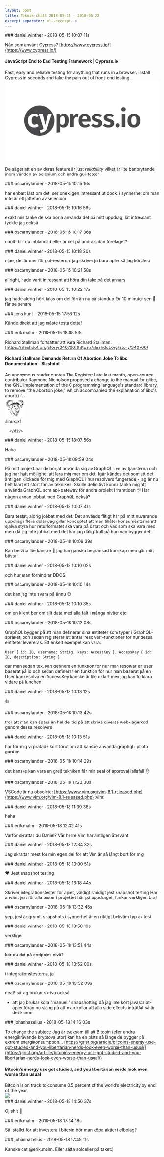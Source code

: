 ```yaml
---
layout: post
title: Teknik-chatt 2018-05-15 - 2018-05-22
excerpt_separator: <!--excerpt-->
---
```

<section class="message" markdown="1">
### daniel.winther - 2018-05-15 10:07 11s

Nån som använt Cypress?
[https://www.cypress.io/](https://www.cypress.io/)

<div class="attachment"><h4>JavaScript End to End Testing Framework | Cypress.io</h4><div class="text">Fast, easy and reliable testing for anything that runs in a browser. Install Cypress in seconds and take the pain out of front-end testing.</div>
<a href="https://www.cypress.io/"><div class="linkdiv"><img src="/assets/blogAssets/JavaScript End to End Testing Framework | Cypress.io" fallback="JavaScript End to End Testing Framework | Cypress.io"/></div></a></div>
    
De säger att en av deras feature är just *reliability* vilket är lite banbrytande inom världen av selenium och andra gui-tester
</section>
<section class="message" markdown="1">
### oscarnylander - 2018-05-15 10:15 16s

har enbart läst om det, ser onekligen intressant ut dock. i synnerhet om man inte är ett jättefan av selenium
</section>
<section class="message" markdown="1">
### daniel.winther - 2018-05-15 10:16 56s

exakt min tanke
de ska börja använda det på mitt uppdrag, lät intressant tyckte jag också
</section>
<section class="message" markdown="1">
### oscarnylander - 2018-05-15 10:17 36s

coolt! blir du inblandad eller är det på andra sidan företaget?
</section>
<section class="message" markdown="1">
### daniel.winther - 2018-05-15 10:18 20s

njae, det är mer för gui-testerna. jag skriver ju bara apier så jag kör Jest
</section>
<section class="message" markdown="1">
### oscarnylander - 2018-05-15 10:21 58s

allright, hade varit intressant att höra din take på det annars
</section>
<section class="message" markdown="1">
### daniel.winther - 2018-05-15 10:22 17s

jag hade aldrig hört talas om det förrän nu på standup för 10 minuter sen 🙂
får se senare
</section>
<section class="message" markdown="1">
### jens.hunt - 2018-05-15 17:56 12s

Kände direkt att jag måste testa detta!
</section>
<section class="message" markdown="1">
### erik.malm - 2018-05-15 18:05 53s

Richard Stallman fortsätter att vara Richard Stallman. [https://slashdot.org/story/340766](https://slashdot.org/story/340766)

<div class="attachment"><h4>Richard Stallman Demands Return Of Abortion Joke To libc Documentation - Slashdot</h4><div class="text">An anonymous reader quotes The Register: Late last month, open-source contributor Raymond Nicholson proposed a change to the manual for glibc, the GNU implementation of the C programming language's standard library, to remove "the abortion joke," which accompanied the explanation of libc's abort() f...</div>
<a href="https://slashdot.org/story/340766"><div class="linkdiv"><img src="/assets/blogAssets/Richard Stallman Demands Return Of Abortion Joke To libc Documentation - Slashdot" fallback="Richard Stallman Demands Return Of Abortion Joke To libc Documentation - Slashdot"/></div></a></div>
    
<div class="reactionsDiv">
<div class="reactionDiv">
<span title="oscarnylander reacted this way." class="reactionSpan">
:linux:x1</span>
</div>
     
      </div>
    
</section>
<section class="message" markdown="1">
### daniel.winther - 2018-05-15 18:07 56s

Haha
</section>
<section class="message" markdown="1">
### oscarnylander - 2018-05-18 09:59 04s

På mitt projekt har de börjat använda sig av GraphQL i en av tjänsterna och jag har haft möjlighet att lära mig mer om det. Igår kändes det som att det äntligen klickade för mig med GraphQL i hur resolvers fungerade - jag är nu helt klart ett stort fan av tekniken.
Skulle definitivt kunna tänka mig att använda GraphQL som api-gateway för andra projekt i framtiden 👌
Har någon annan jobbat med GraphQL också?
</section>
<section class="message" markdown="1">
### daniel.winther - 2018-05-18 10:07 41s

Bara testat, aldrig jobbat med det. Det används flitigt här på mitt nuvarande uppdrag i flera delar
Jag gillar konceptet att man tillåter konsumenterna att själva styra  hur returformatet ska vara på datat och vad som ska vara med
men då jag inte jobbat med det har jag dåligt koll på hur man bygger det.
</section>
<section class="message" markdown="1">
### oscarnylander - 2018-05-18 10:09 39s

Kan berätta lite kanske 🙂
jag har ganska begränsad kunskap men gör mitt bästa:
</section>
<section class="message" markdown="1">
### daniel.winther - 2018-05-18 10:10 02s

och hur man förhindrar DDOS
</section>
<section class="message" markdown="1">
### oscarnylander - 2018-05-18 10:10 14s

det kan jag inte svara på ännu 😉
</section>
<section class="message" markdown="1">
### daniel.winther - 2018-05-18 10:10 35s

om en klient ber om allt data med alla fält  i många nivåer etc
</section>
<section class="message" markdown="1">
### oscarnylander - 2018-05-18 10:12 08s

GraphQL bygger på att man definerar sina entiteter som typer i GraphQL-språket, och sedan registerar ett antal 'resolver'-funktioner för hur dessa entiteter levereras. Ett enkelt exempel kan vara:

```
User { id: ID, username: String, keys: AccessKey }, AccessKey { id: ID, description: String }
```
där man sedan tex. kan definera en funktion för hur man resolvar en user baserat på id
och sedan definerar en funktion för hur man baserat på en User kan resolva en AccessKey
kanske är lite oklart men jag kan förklara vidare på lunchen
</section>
<section class="message" markdown="1">
### daniel.winther - 2018-05-18 10:13 12s

👍
</section>
<section class="message" markdown="1">
### oscarnylander - 2018-05-18 10:13 42s

tror att man kan spara en hel del tid på att skriva diverse web-lagerkod genom dessa resolvers
</section>
<section class="message" markdown="1">
### daniel.winther - 2018-05-18 10:13 51s

har för mig vi pratade kort förut om att kanske använda graphql i photo garden
</section>
<section class="message" markdown="1">
### oscarnylander - 2018-05-18 10:14 29s

det kanske kan vara en grej! tekniken får min seal of approval iallafall 👌
</section>
<section class="message" markdown="1">
### oscarnylander - 2018-05-18 11:23 30s

VSCode är nu obsolete: [https://www.vim.org/vim-8.1-released.php](https://www.vim.org/vim-8.1-released.php)
:vim:
</section>
<section class="message" markdown="1">
### daniel.winther - 2018-05-18 11:39 38s

haha
</section>
<section class="message" markdown="1">
### erik.malm - 2018-05-18 12:32 41s

Varför skrattar du Daniel? Vår herre Vim har äntligen återvänt.
</section>
<section class="message" markdown="1">
### daniel.winther - 2018-05-18 12:34 32s

Jag skrattar mest för min egen del för att Vim är så långt bort för mig

<!--excerpt-->
</section>
<section class="message" markdown="1">
### daniel.winther - 2018-05-18 13:00 51s

❤ Jest snapshot testing
</section>
<section class="message" markdown="1">
### daniel.winther - 2018-05-18 13:18 44s

Skriver integrationstester för apiet, väldigt smidigt jest snapshot testing
Har använt jest för alla tester i projektet här på uppdraget, funkar verkligen bra!
</section>
<section class="message" markdown="1">
### oscarnylander - 2018-05-18 13:32 45s

yep, jest är grymt. snapshots i synnerhet är en riktigt bekväm typ av test
</section>
<section class="message" markdown="1">
### daniel.winther - 2018-05-18 13:50 19s

verkligen
</section>
<section class="message" markdown="1">
### oscarnylander - 2018-05-18 13:51 44s

kör du det på endpoint-nivå?
</section>
<section class="message" markdown="1">
### daniel.winther - 2018-05-18 13:52 00s

i integrationstesterna, ja
</section>
<section class="message" markdown="1">
### oscarnylander - 2018-05-18 13:52 09s

neat!
så jag brukar skriva också
- att jag brukar köra "manuell" snapshotting då jag inte kört javascript-apier förän nu
släng på att man kollar att alla side effects inträffat så är det kanon
</section>
<section class="message" markdown="1">
### johanhazelius - 2018-05-18 14:16 03s

To change the subject: Jag är tveksam till att Bitcoin (eller andra energikrävande kryptovalutor) kan ha en plats så länge de bygger på extrem energikonsumption... [https://grist.org/article/bitcoins-energy-use-got-studied-and-you-libertarian-nerds-look-even-worse-than-usual/](https://grist.org/article/bitcoins-energy-use-got-studied-and-you-libertarian-nerds-look-even-worse-than-usual/)

<div class="attachment"><h4>Bitcoin’s energy use got studied, and you libertarian nerds look even worse than usual</h4><div class="text">Bitcoin is on track to consume 0.5 percent of the world's electricity by end of the year.</div>
<a href="https://grist.org/article/bitcoins-energy-use-got-studied-and-you-libertarian-nerds-look-even-worse-than-usual/"><div class="linkdiv"><img src="/assets/blogAssets/Bitcoin’s energy use got studied, and you libertarian nerds look even worse than usual" fallback="Bitcoin’s energy use got studied, and you libertarian nerds look even worse than usual"/></div></a></div>
    
</section>
<section class="message" markdown="1">
### daniel.winther - 2018-05-18 14:56 37s

Oj shit 🙂
</section>
<section class="message" markdown="1">
### erik.malm - 2018-05-18 17:34 18s

Så istället för att investera i bitcoin bör man köpa aktier i elbolag?
</section>
<section class="message" markdown="1">
### johanhazelius - 2018-05-18 17:45 11s

Kanske det @erik.malm. Eller sätta solceller på taket:)
</section>
